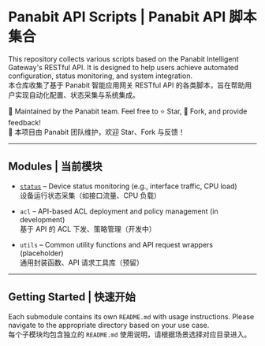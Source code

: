 # Panabit API Scripts  | Panabit API 脚本集合

This repository collects various scripts based on the Panabit Intelligent Gateway's RESTful API. It is designed to help users achieve automated configuration, status monitoring, and system integration.  
本仓库收集了基于 Panabit 智能应用网关 RESTful API 的各类脚本，旨在帮助用户实现自动化配置、状态采集与系统集成。

📌 Maintained by the Panabit team. Feel free to ⭐ Star, 🔱 Fork, and provide feedback!  
📌 本项目由 Panabit 团队维护，欢迎 Star、Fork 与反馈！

---

## Modules  | 当前模块

- [`status`](https://github.com/Panabit-Software/Panabit-API-Scripts/blob/main/status/README.md) – Device status monitoring (e.g., interface traffic, CPU load)  
  设备运行状态采集（如接口流量、CPU 负载）

- `acl` – API-based ACL deployment and policy management (in development)  
  基于 API 的 ACL 下发、策略管理（开发中）

- `utils` – Common utility functions and API request wrappers (placeholder)  
  通用封装函数、API 请求工具库（预留）

---

## Getting Started  | 快速开始

Each submodule contains its own `README.md` with usage instructions. Please navigate to the appropriate directory based on your use case.  
每个子模块均包含独立的 `README.md` 使用说明，请根据场景选择对应目录进入。



